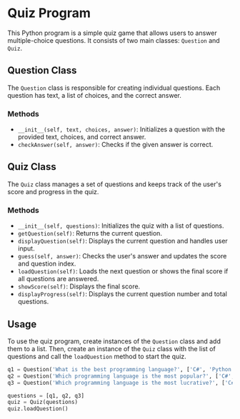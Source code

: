 # Quiz Program

This Python program is a simple quiz game that allows users to answer multiple-choice questions. It consists of two main classes: `Question` and `Quiz`.

## Question Class

The `Question` class is responsible for creating individual questions. Each question has text, a list of choices, and the correct answer.

### Methods

- `__init__(self, text, choices, answer)`: Initializes a question with the provided text, choices, and correct answer.
- `checkAnswer(self, answer)`: Checks if the given answer is correct.

## Quiz Class

The `Quiz` class manages a set of questions and keeps track of the user's score and progress in the quiz.

### Methods

- `__init__(self, questions)`: Initializes the quiz with a list of questions.
- `getQuestion(self)`: Returns the current question.
- `displayQuestion(self)`: Displays the current question and handles user input.
- `guess(self, answer)`: Checks the user's answer and updates the score and question index.
- `loadQuestion(self)`: Loads the next question or shows the final score if all questions are answered.
- `showScore(self)`: Displays the final score.
- `displayProgress(self)`: Displays the current question number and total questions.

## Usage

To use the quiz program, create instances of the `Question` class and add them to a list. Then, create an instance of the `Quiz` class with the list of questions and call the `loadQuestion` method to start the quiz.

```python
q1 = Question('What is the best programming language?', ['C#', 'Python', 'JavaScript'], 'Python')
q2 = Question('Which programming language is the most popular?', ['C#', 'Python', 'JavaScript'], 'Python')
q3 = Question('Which programming language is the most lucrative?', ['C#', 'Python', 'JavaScript'], 'Python')

questions = [q1, q2, q3]
quiz = Quiz(questions)
quiz.loadQuestion()
